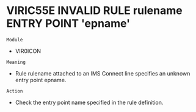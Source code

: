 # VIRIC55E INVALID RULE rulename ENTRY POINT 'epname'

`Module`
- VIR0ICON

`Meaning`
- Rule rulename attached to an IMS Connect line specifies an unknown entry point epname.

`Action`
- Check the entry point name specified in the rule definition.

